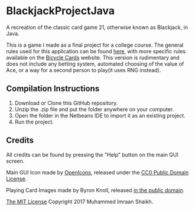 # BlackjackProjectJava
A recreation of the classic card game 21, otherwise known as Blackjack, in Java. 

This is a game I made as a final project for a college course.
The general rules used for this application can be found [here](http://www.hitorstand.net/strategy.php), with more 
specific rules available on the [Bicycle Cards](http://www.bicyclecards.com/how-to-play/blackjack/) website. This version
is rudimentary and does not include any betting system, automated choosing of the value of Ace, or a way for a second person
to play(it uses RNG instead). 

## Compilation Instructions
1. Download or Clone this GitHub repository.
2. Unzip the .zip file and put the folder anywhere on your computer.
3. Open the folder in the Netbeans IDE to import it as an existing project.
4. Run the project. 

## Credits
All credits can be found by pressing the "Help" button on the main GUI screen.

Main GUI Icon made by [OpenIcons](https://pixabay.com/en/cards-poker-game-heart-spade-icon-98382/), released under the
[CC0 Public Domain License](https://creativecommons.org/publicdomain/zero/1.0/deed.en).

Playing Card Images made by Byron Knoll, released
[in the public domain](http://byronknoll.blogspot.com/2011/03/vector-playing-cards.html).

[The MIT License](https://opensource.org/licenses/MIT) Copyright 2017 Muhammed Imraan Shaikh.
